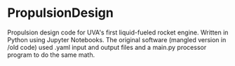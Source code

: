 # PropulsionDesign

Propulsion design code for UVA's first liquid-fueled rocket engine. Written in Python using Jupyter Notebooks.
The original software (mangled version in /old code) used .yaml input and output files and a main.py processor program to do the same math.
